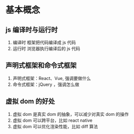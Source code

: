 # 基本概念

## js 编译时与运行时

1. 编译时 框架把代码编译成 js 代码
2. 运行时 浏览器执行编译后的 js 代码

## 声明式框架和命令式框架

1. 声明式框架：React、Vue, 强调要做什么
2. 命令式框架：jQuery ，强调怎么做

## 虚拟 dom 的好处

1. 虚拟 dom 是真实 dom 的抽象，可以减少对真实 dom 的操作
2. 虚拟 dom 可以跨平台，比如 react native
3. 虚拟 dom 可以优化渲染性能，比如 diff 算法
